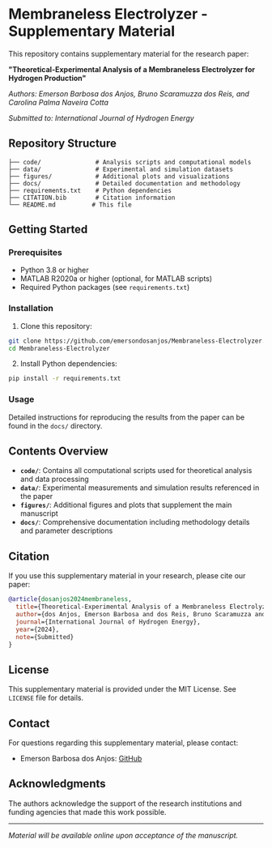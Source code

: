 # Membraneless Electrolyzer - Supplementary Material

This repository contains supplementary material for the research paper:

**"Theoretical-Experimental Analysis of a Membraneless Electrolyzer for Hydrogen Production"**

*Authors: Emerson Barbosa dos Anjos, Bruno Scaramuzza dos Reis, and Carolina Palma Naveira Cotta*

*Submitted to: International Journal of Hydrogen Energy*

## Repository Structure

```
├── code/               # Analysis scripts and computational models
├── data/               # Experimental and simulation datasets
├── figures/            # Additional plots and visualizations
├── docs/               # Detailed documentation and methodology
├── requirements.txt    # Python dependencies
├── CITATION.bib        # Citation information
└── README.md          # This file
```

## Getting Started

### Prerequisites

- Python 3.8 or higher
- MATLAB R2020a or higher (optional, for MATLAB scripts)
- Required Python packages (see `requirements.txt`)

### Installation

1. Clone this repository:
```bash
git clone https://github.com/emersondosanjos/Membraneless-Electrolyzer.git
cd Membraneless-Electrolyzer
```

2. Install Python dependencies:
```bash
pip install -r requirements.txt
```

### Usage

Detailed instructions for reproducing the results from the paper can be found in the `docs/` directory.

## Contents Overview

- **`code/`**: Contains all computational scripts used for theoretical analysis and data processing
- **`data/`**: Experimental measurements and simulation results referenced in the paper
- **`figures/`**: Additional figures and plots that supplement the main manuscript
- **`docs/`**: Comprehensive documentation including methodology details and parameter descriptions

## Citation

If you use this supplementary material in your research, please cite our paper:

```bibtex
@article{dosanjos2024membraneless,
  title={Theoretical-Experimental Analysis of a Membraneless Electrolyzer for Hydrogen Production},
  author={dos Anjos, Emerson Barbosa and dos Reis, Bruno Scaramuzza and Cotta, Carolina Palma Naveira},
  journal={International Journal of Hydrogen Energy},
  year={2024},
  note={Submitted}
}
```

## License

This supplementary material is provided under the MIT License. See `LICENSE` file for details.

## Contact

For questions regarding this supplementary material, please contact:
- Emerson Barbosa dos Anjos: [GitHub](https://github.com/emersondosanjos)

## Acknowledgments

The authors acknowledge the support of the research institutions and funding agencies that made this work possible.

---

*Material will be available online upon acceptance of the manuscript.*
